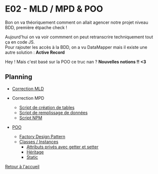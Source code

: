 # E02 - MLD / MPD & POO

Bon on va théoriquement comment on allait agencer notre projet niveau BDD, première étpache check !

Aujourd'hui on va voir commment on peut retranscrire techniquement tout ça en code JS.  
Pour rajouter les accès à la BDD, on a vu DataMapper mais il existe une autre solution : **Active Record**

Hey ! Mais c'est basé sur la POO ce truc nan ? **Nouvelles notions !! <3**

## Planning

- [Correction MLD](./mld.md)
- Correction MPD
  - [Script de création de tables](/data/import_tables.sql)
  - [Script de remplissage de données](/data/import_datas.sql)
  - [Script NPM](/package.json)

- [POO](./POO/poo.md)
  - [Factory Design Pattern]()
  - [Classes / Instances]()
    - [Attributs privés avec getter et setter]()
    - [Héritage]()
    - [Static]()

[Retour à l'accueil](/README.md)

